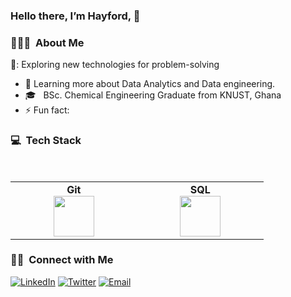 ###  Hello there, I’m Hayford, 👋



<h3> 👨🏻‍💻 &nbsp;About Me </h3>

🔭: Exploring new technologies for problem-solving
- 🌱 Learning more about Data Analytics and Data engineering.
- 🎓 &nbsp; BSc. Chemical Engineering Graduate from KNUST, Ghana
- ⚡ Fun fact: 

<h3> 💻 &nbsp;Tech Stack</h3>

<br>
<table>
<tbody>
 <tr>

<td align="center" width="20%">
<span><b><center>Git</center></b></span> 
<img height=65px src="https://git-scm.com/images/logos/downloads/Git-Logo-2Color.png"> 
</td>

<td align="center" width="20%">
<span><b><center>SQL</center></b></span> 
<img height=65px src="https://i0.wp.com/www.complexsql.com/wp-content/uploads/2017/01/sql-logo.jpg?ssl=1"> 
</td>
</tr>

</tbody>
</table>


<h3> 🤝🏻 &nbsp;Connect with Me </h3>

<p >
<a href="https://www.linkedin.com/in/hayford-osei-donkor-334b5218a/"><img alt="LinkedIn" src="https://img.shields.io/badge/hayford_osei_donkor-blue?style=flat-square&logo=linkedin"></a>
<a href="https://twitter.com/Hayford_Codes"><img alt="Twitter" src="https://img.shields.io/badge/twitter-Hayford_Codes-blue?style=flat-square&logo=Twitter"></a>
<a href="mailto:Hayfordosdonkor@gmail.com"><img alt="Email" src="https://img.shields.io/badge/Email-Hayfordosdonkor@gmail.com-blue?style=flat-square&logo=gmail"></a>

</p>
